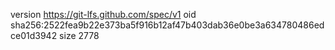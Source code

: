 version https://git-lfs.github.com/spec/v1
oid sha256:2522fea9b22e373ba5f916b12af47b403dab36e0be3a634780486edce01d3942
size 2778
